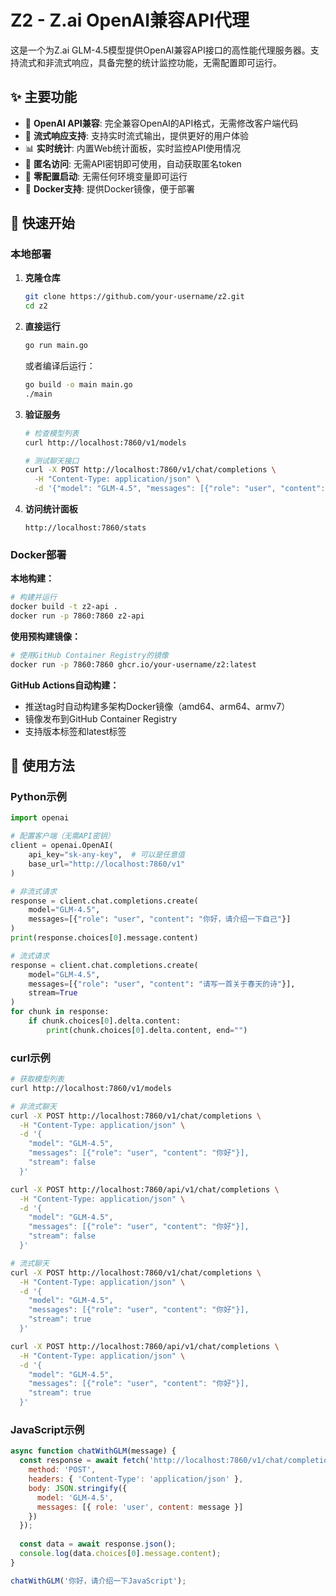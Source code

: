 # Z2 - Z.ai OpenAI兼容API代理

这是一个为Z.ai GLM-4.5模型提供OpenAI兼容API接口的高性能代理服务器。支持流式和非流式响应，具备完整的统计监控功能，无需配置即可运行。

## ✨ 主要功能

- 🔄 **OpenAI API兼容**: 完全兼容OpenAI的API格式，无需修改客户端代码
- 🌊 **流式响应支持**: 支持实时流式输出，提供更好的用户体验
- 📊 **实时统计**: 内置Web统计面板，实时监控API使用情况
- 🔐 **匿名访问**: 无需API密钥即可使用，自动获取匿名token
- 🚀 **零配置启动**: 无需任何环境变量即可运行
- 🐳 **Docker支持**: 提供Docker镜像，便于部署

## 🚀 快速开始

### 本地部署

1. **克隆仓库**
   ```bash
   git clone https://github.com/your-username/z2.git
   cd z2
   ```

2. **直接运行**
   ```bash
   go run main.go
   ```
   
   或者编译后运行：
   ```bash
   go build -o main main.go
   ./main
   ```

3. **验证服务**
   ```bash
   # 检查模型列表
   curl http://localhost:7860/v1/models
   
   # 测试聊天接口
   curl -X POST http://localhost:7860/v1/chat/completions \
     -H "Content-Type: application/json" \
     -d '{"model": "GLM-4.5", "messages": [{"role": "user", "content": "你好"}]}'
   ```

4. **访问统计面板**
   ```
   http://localhost:7860/stats
   ```

### Docker部署

**本地构建：**
```bash
# 构建并运行
docker build -t z2-api .
docker run -p 7860:7860 z2-api
```

**使用预构建镜像：**
```bash
# 使用GitHub Container Registry的镜像
docker run -p 7860:7860 ghcr.io/your-username/z2:latest
```

**GitHub Actions自动构建：**
- 推送tag时自动构建多架构Docker镜像（amd64、arm64、armv7）
- 镜像发布到GitHub Container Registry
- 支持版本标签和latest标签

## 📖 使用方法

### Python示例

```python
import openai

# 配置客户端（无需API密钥）
client = openai.OpenAI(
    api_key="sk-any-key",  # 可以是任意值
    base_url="http://localhost:7860/v1"
)

# 非流式请求
response = client.chat.completions.create(
    model="GLM-4.5",
    messages=[{"role": "user", "content": "你好，请介绍一下自己"}]
)
print(response.choices[0].message.content)

# 流式请求
response = client.chat.completions.create(
    model="GLM-4.5",
    messages=[{"role": "user", "content": "请写一首关于春天的诗"}],
    stream=True
)
for chunk in response:
    if chunk.choices[0].delta.content:
        print(chunk.choices[0].delta.content, end="")
```

### curl示例

```bash
# 获取模型列表
curl http://localhost:7860/v1/models

# 非流式聊天
curl -X POST http://localhost:7860/v1/chat/completions \
  -H "Content-Type: application/json" \
  -d '{
    "model": "GLM-4.5",
    "messages": [{"role": "user", "content": "你好"}],
    "stream": false
  }'

curl -X POST http://localhost:7860/api/v1/chat/completions \
  -H "Content-Type: application/json" \
  -d '{
    "model": "GLM-4.5",
    "messages": [{"role": "user", "content": "你好"}],
    "stream": false
  }'

# 流式聊天
curl -X POST http://localhost:7860/v1/chat/completions \
  -H "Content-Type: application/json" \
  -d '{
    "model": "GLM-4.5",
    "messages": [{"role": "user", "content": "你好"}],
    "stream": true
  }'

curl -X POST http://localhost:7860/api/v1/chat/completions \
  -H "Content-Type: application/json" \
  -d '{
    "model": "GLM-4.5",
    "messages": [{"role": "user", "content": "你好"}],
    "stream": true
  }'

```

### JavaScript示例

```javascript
async function chatWithGLM(message) {
  const response = await fetch('http://localhost:7860/v1/chat/completions', {
    method: 'POST',
    headers: { 'Content-Type': 'application/json' },
    body: JSON.stringify({
      model: 'GLM-4.5',
      messages: [{ role: 'user', content: message }]
    })
  });
  
  const data = await response.json();
  console.log(data.choices[0].message.content);
}

chatWithGLM('你好，请介绍一下JavaScript');
```